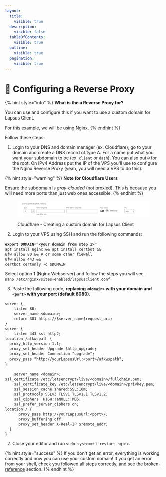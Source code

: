 ```yaml
---
layout:
  title:
    visible: true
  description:
    visible: false
  tableOfContents:
    visible: true
  outline:
    visible: true
  pagination:
    visible: true
---
```


# 🚈 Configuring a Reverse Proxy

{% hint style="info" %}
**What is the a Reverse Proxy for?**

You can use and configure this if you want to use a custom domain for Lapsus Client.

For this example, we will be using [Nginx](https://nginx.org).
{% endhint %}

Follow these steps:

1. Login to your DNS and domain manager (ex. Cloudflare), go to your domain and create a DNS record of type A. For a name put what you want your subdomain to be (ex. `client` or `dash`). You can also put `@` for the root. On IPv4 Address put the IP of the VPS you'll use to configure the Nginx Reverse Proxy (yeah, you will need a VPS to do this).

{% hint style="warning" %}
**Note for Cloudflare Users**

Ensure the subdomain is _gray-clouded_ (not proxied). This is because you will need more ports than just web ones accessible.
{% endhint %}

<figure><img src="../.gitbook/assets/imagen (20).png" alt=""><figcaption><p>Cloudflare - Creating a custom domain for Lapsus Client</p></figcaption></figure>

2. Login to your VPS using SSH and run the following commands:

<pre class="language-bash"><code class="lang-bash"><strong>export DOMAIN="&#x3C;your domain from step 1>"
</strong>apt install nginx &#x26;&#x26; apt install certbot &#x26;&#x26;
ufw allow 80 &#x26;&#x26; # or some other fiewall
ufw allow 443 &#x26;&#x26;
certbot certonly -d $DOMAIN 
</code></pre>

Select option 1 (Nginx Webserver) and follow the steps you will see.\
`nano /etc/nginx/sites-enabled/lapsusclient.conf`

3. Paste the following code, **replacing `<domain>` with your domain and `<port>` with your port (default 8080).**

```nginx
server {
    listen 80;
    server_name <domain>;
    return 301 https://$server_name$request_uri;
}
server {
    listen 443 ssl http2;
location /afkwspath {
  proxy_http_version 1.1;
  proxy_set_header Upgrade $http_upgrade;
  proxy_set_header Connection "upgrade";
  proxy_pass "http://yourLapsusUrl:<port>/afkwspath";
}
    
    server_name <domain>;
ssl_certificate /etc/letsencrypt/live/<domain>/fullchain.pem;
    ssl_certificate_key /etc/letsencrypt/live/<domain>/privkey.pem;
    ssl_session_cache shared:SSL:10m;
    ssl_protocols SSLv3 TLSv1 TLSv1.1 TLSv1.2;
    ssl_ciphers  HIGH:!aNULL:!MD5;
    ssl_prefer_server_ciphers on;
location / {
      proxy_pass http://yourLapsusUrl:<port>/;
      proxy_buffering off;
      proxy_set_header X-Real-IP $remote_addr;
  }
}
```

2. Close your editor and run `sudo systemctl restart nginx`.

{% hint style="success" %}
If you don't get an error, everything is working correctly and now you can use your custom domain! If you get an error from your shell, check you followed all steps correctly, and see the [broken-reference](broken-reference/ "mention") section.
{% endhint %}
